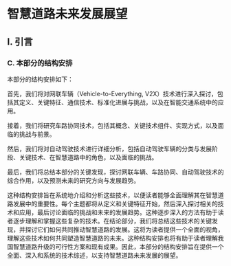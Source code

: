# 智慧道路未来发展展望

## I. 引言

### C. 本部分的结构安排

本部分的结构安排如下：

首先，我们将对网联车辆（Vehicle-to-Everything, V2X）技术进行深入探讨，包括其定义、关键特征、通信技术、标准化进展与挑战，以及在智能交通系统中的应用。

接着，我们将研究车路协同技术，包括其概念、关键技术组件、实现方式，以及面临的挑战与前景。

然后，我们将对自动驾驶技术进行详细分析，包括自动驾驶车辆的分类与发展阶段、关键技术、在智慧道路中的角色，以及面临的挑战。

最后，我们将总结本部分的关键发现，探讨网联车辆、车路协同、自动驾驶技术的综合作用，以及预测未来的研究方向与发展趋势。

这种结构安排旨在系统地介绍和分析这些技术，以便读者能够全面理解其在智慧道路发展中的重要性。每个主题都将从定义和关键特征开始，然后深入探讨相关的技术和应用，最后讨论面临的挑战和未来的发展趋势。这种逐步深入的方法有助于读者逐步理解和掌握这些复杂的技术。在结论部分，我们将总结这些技术的关键发现，并探讨它们如何共同推动智慧道路的发展。这将为读者提供一个全面的视角，理解这些技术如何共同塑造智慧道路的未来。这种结构安排也将有助于读者理解我国智慧道路升级的可行性方案和现有成果。因此，本部分的结构安排旨在提供一个全面、深入和系统的技术综述，以支持智慧道路未来发展的展望。
